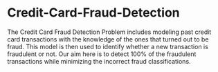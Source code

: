 # Credit-Card-Fraud-Detection

The Credit Card Fraud Detection Problem includes modeling past credit card transactions with the knowledge of the ones that turned 
out to be fraud. This model is then used to identify whether a new transaction is fraudulent or not. Our aim here is to detect 100%
of the fraudulent transactions while minimizing the incorrect fraud classifications.

